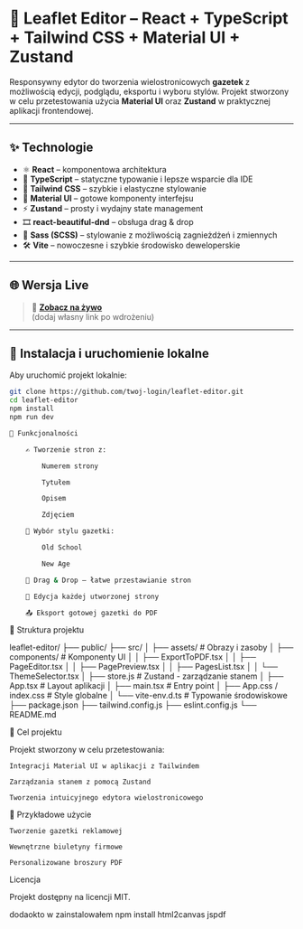 # 📰 Leaflet Editor – React + TypeScript + Tailwind CSS + Material UI + Zustand

Responsywny edytor do tworzenia wielostronicowych **gazetek** z możliwością edycji, podglądu, eksportu i wyboru stylów. Projekt stworzony w celu przetestowania użycia **Material UI** oraz **Zustand** w praktycznej aplikacji frontendowej.

---

## ✨ Technologie

- ⚛️ **React** – komponentowa architektura
- 🔷 **TypeScript** – statyczne typowanie i lepsze wsparcie dla IDE
- 💨 **Tailwind CSS** – szybkie i elastyczne stylowanie
- 🎨 **Material UI** – gotowe komponenty interfejsu
- ⚡ **Zustand** – prosty i wydajny state management
- 🎞️ **react-beautiful-dnd** – obsługa drag & drop
- 💅 **Sass (SCSS)** – stylowanie z możliwością zagnieżdżeń i zmiennych
- 🛠️ **Vite** – nowoczesne i szybkie środowisko deweloperskie

---

## 🌐 Wersja Live

> 🔗 **[Zobacz na żywo](https://twoja-strona.vercel.app)**  
> (dodaj własny link po wdrożeniu)

---

## 🔧 Instalacja i uruchomienie lokalne

Aby uruchomić projekt lokalnie:

```bash
git clone https://github.com/twoj-login/leaflet-editor.git
cd leaflet-editor
npm install
npm run dev

📄 Funkcjonalności

    ✍️ Tworzenie stron z:

        Numerem strony

        Tytułem

        Opisem

        Zdjęciem

    🎨 Wybór stylu gazetki:

        Old School

        New Age

    🧩 Drag & Drop – łatwe przestawianie stron

    🔁 Edycja każdej utworzonej strony

    📤 Eksport gotowej gazetki do PDF
```

📁 Struktura projektu

leaflet-editor/
├── public/
├── src/
│ ├── assets/ # Obrazy i zasoby
│ ├── components/ # Komponenty UI
│ │ ├── ExportToPDF.tsx
│ │ ├── PageEditor.tsx
│ │ ├── PagePreview.tsx
│ │ ├── PagesList.tsx
│ │ └── ThemeSelector.tsx
│ ├── store.js # Zustand - zarządzanie stanem
│ ├── App.tsx # Layout aplikacji
│ ├── main.tsx # Entry point
│ ├── App.css / index.css # Style globalne
│ └── vite-env.d.ts # Typowanie środowiskowe
├── package.json
├── tailwind.config.js
├── eslint.config.js
└── README.md

🧪 Cel projektu

Projekt stworzony w celu przetestowania:

    Integracji Material UI w aplikacji z Tailwindem

    Zarządzania stanem z pomocą Zustand

    Tworzenia intuicyjnego edytora wielostronicowego

📸 Przykładowe użycie

    Tworzenie gazetki reklamowej

    Wewnętrzne biuletyny firmowe

    Personalizowane broszury PDF

Licencja

Projekt dostępny na licencji MIT.

dodaokto w zainstalowałem npm install html2canvas jspdf
